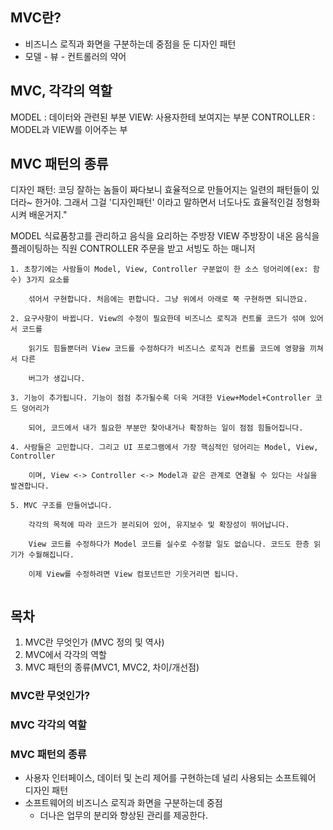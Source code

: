 ## MVC란?
* 비즈니스 로직과 화면을 구분하는데 중점을 둔 디자인 패턴
* 모델 - 뷰 - 컨트롤러의 약어

## MVC, 각각의 역할

MODEL : 데이터와 관련된 부분
VIEW: 사용자한테 보여지는 부분
CONTROLLER : MODEL과 VIEW를 이어주는 부

## MVC 패턴의 종류



디자인 패턴: 코딩 잘하는 놈들이 짜다보니 효율적으로 만들어지는 일련의 패턴들이 있더라~ 한거야. 그래서 그걸 '디자인패턴' 이라고 말하면서 너도나도 효율적인걸 정형화시켜 배운거지."


MODEL 식료품창고를 관리하고 음식을 요리하는 주방장
VIEW 주방장이 내온 음식을 플레이팅하는 직원
CONTROLLER 주문을 받고 서빙도 하는 매니저


```
1. 초창기에는 사람들이 Model, View, Controller 구분없이 한 소스 덩어리에(ex: 함수) 3가지 요소를

    섞어서 구현합니다. 처음에는 편합니다. 그냥 위에서 아래로 쭉 구현하면 되니깐요.

2. 요구사항이 바뀝니다. View의 수정이 필요한데 비즈니스 로직과 컨트롤 코드가 섞여 있어서 코드를

    읽기도 힘들뿐더러 View 코드를 수정하다가 비즈니스 로직과 컨트롤 코드에 영향을 끼쳐서 다른

    버그가 생깁니다.

3. 기능이 추가됩니다. 기능이 점점 추가될수록 더욱 거대한 View+Model+Controller 코드 덩어리가

    되어, 코드에서 내가 필요한 부분만 찾아내거나 확장하는 일이 점점 힘들어집니다.

4. 사람들은 고민합니다. 그리고 UI 프로그램에서 가장 핵심적인 덩어리는 Model, View, Controller

    이며, View <-> Controller <-> Model과 같은 관계로 연결될 수 있다는 사실을 발견합니다.

5. MVC 구조를 만들어냅니다.

    각각의 목적에 따라 코드가 분리되어 있어, 유지보수 및 확장성이 뛰어납니다.

    View 코드를 수정하다가 Model 코드를 실수로 수정할 일도 없습니다. 코드도 한층 읽기가 수월해집니다.

    이제 View를 수정하려면 View 컴포넌트만 기웃거리면 됩니다.
    
```


## 목차
1. MVC란 무엇인가 (MVC 정의 및 역사) 
2. MVC에서 각각의 역할 
3. MVC 패턴의 종류(MVC1, MVC2, 차이/개선점)

### MVC란 무엇인가?
### MVC 각각의 역할
### MVC 패턴의 종류





* 사용자 인터페이스, 데이터 및 논리 제어를 구현하는데 널리 사용되는 소프트웨어 디자인 패턴
* 소프트웨어의 비즈니스 로직과 화면을 구분하는데 중점
	* 더나은 업무의 분리와 향상된 관리를 제공한다.


